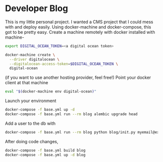 # Developer Blog

This is my little personal project.  I wanted a CMS project that I could mess
with and deploy easily.  Using docker-machine and docker-compose, this got to
be pretty easy.  Create a machine remotely with docker installed with machine-

```sh
export DIGITAL_OCEAN_TOKEN=<a digital ocean token>

docker-machine create \
  --driver digitalocean \
  --digitalocean-access-token=$DIGITAL_OCEAN_TOKEN \
  digital-ocean
```
(if you want to use another hosting provider, feel free!)
Point your docker client at that machine

```sh
eval "$(docker-machine env digital-ocean)"
```

Launch your environment

```sh
docker-compose -f base.yml up -d
docker-compose -f base.yml run --rm blog alembic upgrade head
```

Add a user to the db with

```sh
docker-compose -f base.yml run --rm blog python blog/init.py myemail@example.com mypassword
```

After doing code changes,

```sh
docker-compose -f base.yml build blog
docker-compose -f base.yml up -d blog
```
